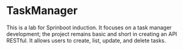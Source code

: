 # TaskManager
This is a lab for Sprinboot induction. 
It focuses on a task manager development; the project remains basic and short in creating an API RESTful. It allows users to create, list, update, and delete tasks. 
